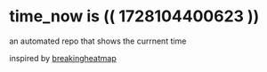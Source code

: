 # time_now is (( 1728104400623 ))

an automated repo that shows the currnent time

inspired by [breakingheatmap](https://github.com/breakingheatmap/breakingheatmap)